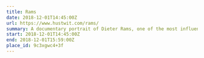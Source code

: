 ```yaml
---
title: Rams
date: 2018-12-01T14:45:00Z
url: https://www.hustwit.com/rams/
summary: A documentary portrait of Dieter Rams, one of the most influential designers alive, and a rumination on consumerism, sustainability, and the future of design.
start: 2018-12-01T14:45:00Z
end: 2018-12-01T15:59:00Z
place_id: 9c3xgwc4+3f
---
```

